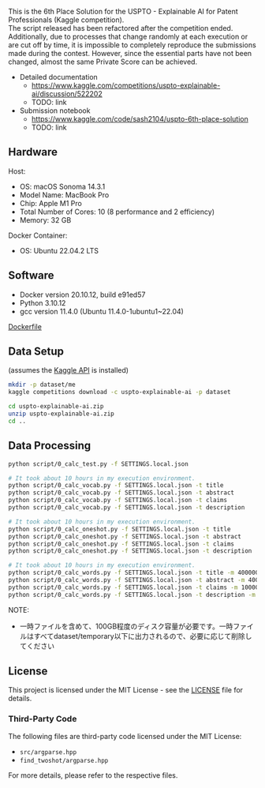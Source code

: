 This is the 6th Place Solution for the USPTO - Explainable AI for Patent Professionals (Kaggle competition).  
The script released has been refactored after the competition ended. Additionally, due to processes that change randomly at each execution or are cut off by time, it is impossible to completely reproduce the submissions made during the contest. However, since the essential parts have not been changed, almost the same Private Score can be achieved.

- Detailed documentation
  - https://www.kaggle.com/competitions/uspto-explainable-ai/discussion/522202
  - TODO: link
- Submission notebook
  - https://www.kaggle.com/code/sash2104/uspto-6th-place-solution
  - TODO: link

## Hardware
Host:
- OS: macOS Sonoma 14.3.1
- Model Name: MacBook Pro
- Chip: Apple M1 Pro
- Total Number of Cores: 10 (8 performance and 2 efficiency)
- Memory: 32 GB

Docker Container:
- OS: Ubuntu 22.04.2 LTS

## Software
- Docker version 20.10.12, build e91ed57
- Python 3.10.12
- gcc version 11.4.0 (Ubuntu 11.4.0-1ubuntu1~22.04)

[Dockerfile](.devcontainer/Dockerfile)

## Data Setup
(assumes the [Kaggle API](https://github.com/Kaggle/kaggle-api) is installed)

```sh
mkdir -p dataset/me
kaggle competitions download -c uspto-explainable-ai -p dataset

cd uspto-explainable-ai.zip
unzip uspto-explainable-ai.zip
cd ..
```

## Data Processing
```sh
python script/0_calc_test.py -f SETTINGS.local.json

# It took about 10 hours in my execution environment.
python script/0_calc_vocab.py -f SETTINGS.local.json -t title
python script/0_calc_vocab.py -f SETTINGS.local.json -t abstract
python script/0_calc_vocab.py -f SETTINGS.local.json -t claims
python script/0_calc_vocab.py -f SETTINGS.local.json -t description

# It took about 10 hours in my execution environment.
python script/0_calc_oneshot.py -f SETTINGS.local.json -t title 
python script/0_calc_oneshot.py -f SETTINGS.local.json -t abstract
python script/0_calc_oneshot.py -f SETTINGS.local.json -t claims
python script/0_calc_oneshot.py -f SETTINGS.local.json -t description

# It took about 10 hours in my execution environment.
python script/0_calc_words.py -f SETTINGS.local.json -t title -m 400000
python script/0_calc_words.py -f SETTINGS.local.json -t abstract -m 400000
python script/0_calc_words.py -f SETTINGS.local.json -t claims -m 100000
python script/0_calc_words.py -f SETTINGS.local.json -t description -m 10000
```

NOTE:
- 一時ファイルを含めて、100GB程度のディスク容量が必要です。一時ファイルはすべてdataset/temporary以下に出力されるので、必要に応じて削除してください

## License

This project is licensed under the MIT License - see the [LICENSE](LICENSE) file for details.

### Third-Party Code

The following files are third-party code licensed under the MIT License:
- `src/argparse.hpp`
- `find_twoshot/argparse.hpp`

For more details, please refer to the respective files.